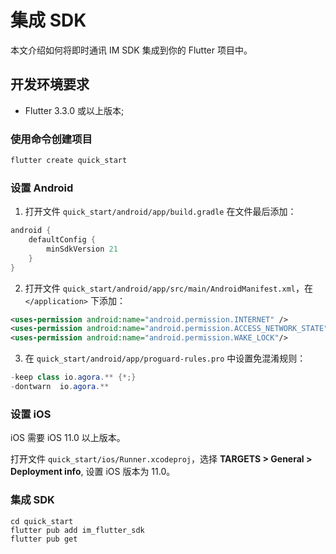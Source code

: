 # 集成 SDK

本文介绍如何将即时通讯 IM SDK 集成到你的 Flutter 项目中。

## 开发环境要求

- Flutter 3.3.0 或以上版本;

### 使用命令创建项目

```dart
flutter create quick_start
```

### 设置 Android

1. 打开文件 `quick_start/android/app/build.gradle` 在文件最后添加：

```dart
android {
    defaultConfig {
        minSdkVersion 21
    }
}
```

2. 打开文件 `quick_start/android/app/src/main/AndroidManifest.xml`，在 `</application>` 下添加：

```xml
<uses-permission android:name="android.permission.INTERNET" />
<uses-permission android:name="android.permission.ACCESS_NETWORK_STATE"/>
<uses-permission android:name="android.permission.WAKE_LOCK"/>
```

3. 在 `quick_start/android/app/proguard-rules.pro` 中设置免混淆规则：

```java
-keep class io.agora.** {*;}
-dontwarn  io.agora.**
```

### 设置 iOS

iOS 需要 iOS 11.0 以上版本。

打开文件 `quick_start/ios/Runner.xcodeproj`，选择 **TARGETS > General > Deployment info**, 设置 iOS 版本为 11.0。

### 集成 SDK

```shell
cd quick_start
flutter pub add im_flutter_sdk
flutter pub get
```
